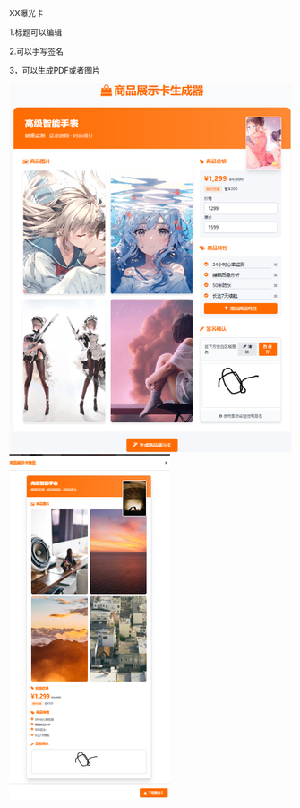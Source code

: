   XX曝光卡

1.标题可以编辑

2.可以手写签名

3，可以生成PDF或者图片


<img src="https://raw.githubusercontent.com/mickeywaley/Personality_Card/refs/heads/main/XX%E6%9B%9D%E5%85%89%E5%8D%A1/1.png" alt="Mobile wallpaper"   />


<img src="https://raw.githubusercontent.com/mickeywaley/Personality_Card/refs/heads/main/XX%E6%9B%9D%E5%85%89%E5%8D%A1/2.png" alt="Mobile wallpaper"   />
